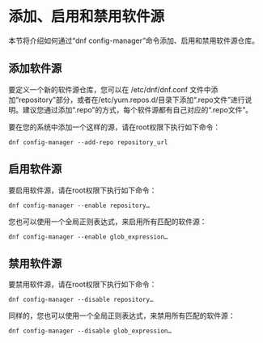 # 添加、启用和禁用软件源<a name="ZH-CN_TOPIC_0182317332"></a>

本节将介绍如何通过“dnf config-manager”命令添加、启用和禁用软件源仓库。

## 添加软件源<a name="zh-cn_topic_0151920997_sb33361abbe6d4d779ea944c43e4060e2"></a>

要定义一个新的软件源仓库，您可以在 /etc/dnf/dnf.conf 文件中添加“repository”部分，或者在/etc/yum.repos.d/目录下添加“.repo文件”进行说明。建议您通过添加“.repo”的方式，每个软件源都有自己对应的“.repo文件”。

要在您的系统中添加一个这样的源，请在root权限下执行如下命令：

```
dnf config-manager --add-repo repository_url
```

## 启用软件源<a name="zh-cn_topic_0151920997_sa4f6a5540ad94c8e85e08202c710d249"></a>

要启用软件源，请在root权限下执行如下命令：

```
dnf config-manager --enable repository…
```

您也可以使用一个全局正则表达式，来启用所有匹配的软件源：

```
dnf config-manager --enable glob_expression…
```

## 禁用软件源<a name="zh-cn_topic_0151920997_s7e19028d76de4a70a0324f7dc42bd4a5"></a>

要禁用软件源，请在root权限下执行如下命令：

```
dnf config-manager --disable repository…
```

同样的，您也可以使用一个全局正则表达式，来禁用所有匹配的软件源：

```
dnf config-manager --disable glob_expression…
```

